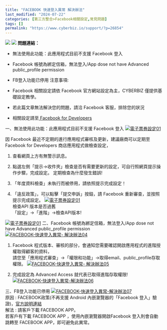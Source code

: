 ```yaml
---
title: "FACEBOOK 快速登入異常 解決辦法"
last_modified: "2024-07-22"
categories: [第三方整合>Facebook相關設定,常見問題]
tags: []
permalink: "https://www.cyberbiz.io/support/?p=26854"
---
```


![](https://www.cyberbiz.io/support/wp-content/uploads/適用站別.png)
[![](https://www.cyberbiz.io/support/wp-content/uploads/台灣站.png)](https://www.cyberbiz.io/support/?page_id=2490)
**問題連結：**

* 無法使用此功能：此應用程式目前不支援 Facebook 登入 
* Facebook 帳號為綁定信箱，無法登入/App dose not have Advanced public_profile permission
* FB登入功能已停用
注意事項:  

* Facebook 相關設定請依 Facebook 官方網站設定為主，CYBERBIZ 僅提供基礎設定教學。
* 若此篇文章無法解決您的問題，請洽 Facebook 客服，排除您的狀況
* 相關設定請至[ Facebook for Developers](https://developers.facebook.com/)

一、無法使用此功能：此應用程式目前不支援 Facebook 登入
[![電子票券設定01](https://www.cyberbiz.io/support/wp-content/uploads/FACEBOOK-快速登入異常-解決辦法01.png)](https://www.cyberbiz.io/support/wp-content/uploads/FACEBOOK-快速登入異常-解決辦法01.png)  

因 Facebook 最近不定期的進行應用程式審核及更新，建議廠商可以定期至 Facebook for Developers 商店應用程式做檢查設定，

1. 查看網頁上方有無警示訊息。
2. 點選左側「提示→收件夾」檢查是否有需要更新的設定，可自行照網頁提示操作步驟，完成設定。
定期檢查為什麼發生錯誤!

1. 「年度資料檢查」未執行而被停用，請依照提示完成設定！
2. 「違反政策」，可以點擊「提交申訴」按鈕，請 Facebook 重新審查，並按照提示完成設定。
[![電子票券設定01](https://www.cyberbiz.io/support/wp-content/uploads/FACEBOOK-快速登入異常-解決辦法02.png)](https://www.cyberbiz.io/support/wp-content/uploads/FACEBOOK-快速登入異常-解決辦法02.png)  
檢查API 版本是否過舊  
「設定」→「進階」→檢查API版本!  

[![電子票券設定01](https://www.cyberbiz.io/support/wp-content/uploads/FACEBOOK-快速登入異常-解決辦法03.png)](https://www.cyberbiz.io/support/wp-content/uploads/FACEBOOK-快速登入異常-解決辦法03.png) 二、Facebook 帳號為綁定信箱，無法登入/App dose
not have Advanced public_profile permission [![FACEBOOK-快速登入異常-
解決辦法04](https://www.cyberbiz.io/support/wp-content/uploads/FACEBOOK-快速登入異常-解決辦法04.png)](https://www.cyberbiz.io/support/wp-content/uploads/FACEBOOK-快速登入異常-解決辦法04.png)  


1. Facebook 程式版本、審核的部分，會通知您需要確認開啟應用程式的進階授權取得顧客的資料，  
請您至「應用程式審查」→「權限和功能」→取得email、public_profile存取權限。 [![FACEBOOK-快速登入異常-
解決辦法05](https://www.cyberbiz.io/support/wp-content/uploads/FACEBOOK-快速登入異常-解決辦法05.png)](https://www.cyberbiz.io/support/wp-content/uploads/FACEBOOK-快速登入異常-解決辦法05.png)  


2. 完成設定為 Advanced Access 就代表已取得進階存取權限!  
[![FACEBOOK-快速登入異常-解決辦法06](https://www.cyberbiz.io/support/wp-content/uploads/FACEBOOK-快速登入異常-解決辦法06.png)](https://www.cyberbiz.io/support/wp-content/uploads/FACEBOOK-快速登入異常-解決辦法06.png)  


三、FB登入功能已停用 [![FACEBOOK-快速登入異常-解決辦法07](https://www.cyberbiz.io/support/wp-content/uploads/FACEBOOK-快速登入異常-解決辦法07.png)](https://www.cyberbiz.io/support/wp-content/uploads/FACEBOOK-快速登入異常-解決辦法07.png)  
原因 : FACEBOOK政策(不再支援 Android 內嵌瀏覽器的「Facebook
登入」驗證)，[官方說明連結](https://developers.facebook.com/blog/post/2021/06/28/deprecating-support-fb-login-authentication-android-embedded-browsers/?locale=zh_TW)  
解法 : 請客戶下載 FACEBOOK APP。  
若客戶有下載 FACEBOOK APP ，使用內嵌瀏覽器開啟Facebook 登入則會自動跳轉至 FACEBOOK APP，即可避免此異常。

